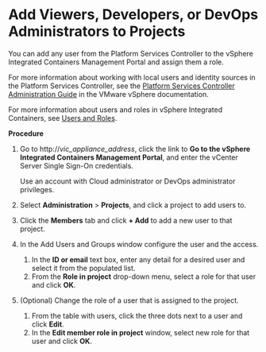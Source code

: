 # Add Viewers, Developers, or DevOps Administrators to Projects #

You can add any user from the Platform Services Controller to the vSphere Integrated Containers Management Portal and assign them a role.  

For more information about working with local users and identity sources in the Platform Services Controller, see the [Platform Services Controller Administration Guide](https://docs.vmware.com/en/VMware-vSphere/6.5/com.vmware.psc.doc/GUID-9451A5B4-5747-42C1-8A82-83AFCC1F2861.html "Platform Services Controller Administration Guide") in the VMware vSphere documentation.

For more information about users and roles in vSphere Integrated Containers, see [Users and Roles](..\vic_overview\introduction.md#usersandroles).

**Procedure**

1. Go to http://<i>vic_appliance_address</i>, click the link to **Go to the vSphere Integrated Containers Management Portal**, and enter the vCenter Server Single Sign-On credentials.

    Use an account with Cloud administrator or DevOps administrator privileges.
2. Select **Administration** > **Projects**, and click a project to add users to.
3. Click the **Members** tab and click **+ Add** to add a new user to that project.
4. In the Add Users and Groups window configure the user and the access.
	1. In the **ID or email** text box, enter any detail for a desired user and select it from the populated list.
	2. From the **Role in project** drop-down menu, select a role for that user and click **OK**.   
5. (Optional) Change the role of a user that is assigned to the project.
	1. From the table with users, click the three dots next to a user and click **Edit**.
	2. In the **Edit member role in project** window, select new role for that user and click **OK**.
